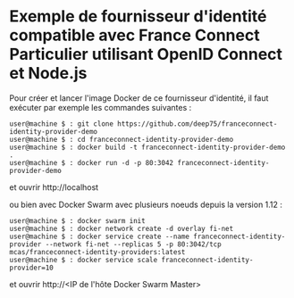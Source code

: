# Exemple de fournisseur d'identité compatible avec France Connect Particulier utilisant OpenID Connect et Node.js
Pour créer et lancer l'image Docker de ce fournisseur d'identité, il faut exécuter par exemple les commandes suivantes :

    user@machine $ : git clone https://github.com/deep75/franceconnect-identity-provider-demo
    user@machine $ : cd franceconnect-identity-provider-demo
    user@machine $ : docker build -t franceconnect-identity-provider-demo .
    user@machine $ : docker run -d -p 80:3042 franceconnect-identity-provider-demo

et ouvrir http://localhost

ou bien avec Docker Swarm avec plusieurs noeuds depuis la version 1.12 :

    user@machine $ : docker swarm init
    user@machine $ : docker network create -d overlay fi-net
    user@machine $ : docker service create --name franceconnect-identity-provider --network fi-net --replicas 5 -p 80:3042/tcp mcas/franceconnect-identity-providers:latest
    user@machine $ : docker service scale franceconnect-identity-provider=10

et ouvrir http://<IP de l'hôte Docker Swarm Master>
